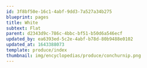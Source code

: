 ```yaml
---
id: 3f8bf50e-16c1-4abf-9dd3-7a527a34b275
blueprint: pages
title: White
subtext: Flat
parent: d2343d9c-786c-4bbc-bf51-b50d6a546ecf
updated_by: ea6393ed-5c2e-4abf-b78d-80b9488e0102
updated_at: 1643388073
template: produce/index
thumbnail: img/encyclopedias/produce/conchurnip.png
---
```

